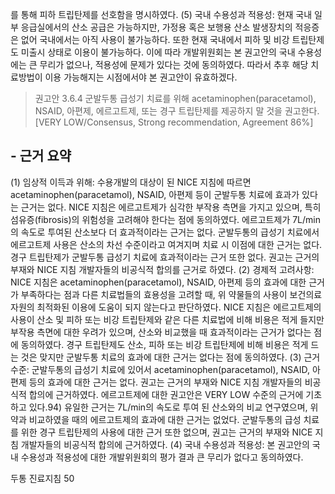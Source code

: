 를 통해 피하 트립탄제를 선호함을 명시하였다.
(5) 국내 수용성과 적용성: 현재 국내 일부 응급실에서의 산소 공급은 가능하지만, 가정용 혹은 보행용 산소 발생장치의 적응증은 없어 국내에서는 아직 사용이 불가능하다. 또한 현재 국내에서 피하 및 비강 트립탄제도 미출시 상태로 이용이 불가능하다. 이에 따라 개발위원회는 본 권고안의 국내 수용성에는 큰 무리가 없으나, 적용성에 문제가 있다는 것에 동의하였다. 따라서 추후 해당 치료방법이 이용 가능해지는 시점에서야 본 권고안이 유효하겠다.

> 권고안 3.6.4 군발두통 급성기 치료를 위해 acetaminophen(paracetamol), NSAID, 아편제, 에르고트제, 또는 경구 트립탄제를 제공하지 말 것을 권고한다. [VERY LOW/Consensus, Strong recommendation, Agreement 86%]

## - 근거 요약
(1) 임상적 이득과 위해: 수용개발의 대상이 된 NICE 지침에 따르면 acetaminophen(paracetamol), NSAID, 아편제 등이 군발두통 치료에 효과가 있다는 근거는 없다. NICE 지침은 에르고트제가 심각한 부작용 측면을 가지고 있으며, 특히 섬유증(fibrosis)의 위험성을 고려해야 한다는 점에 동의하였다. 에르고트제가 7L/min의 속도로 투여된 산소보다 더 효과적이라는 근거는 없다. 군발두통의 급성기 치료에서 에르고트제 사용은 산소의 차선 수준이라고 여겨지며 치료 시 이점에 대한 근거는 없다. 경구 트립탄제가 군발두통 급성기 치료에 효과적이라는 근거 또한 없다. 권고는 근거의 부재와 NICE 지침 개발자들의 비공식적 합의를 근거로 하였다.
(2) 경제적 고려사항: NICE 지침은 acetaminophen(paracetamol), NSAID, 아편제 등의 효과에 대한 근거가 부족하다는 점과 다른 치료법들의 효용성을 고려할 때, 위 약물들의 사용이 보건의료 자원의 최적화된 이용에 도움이 되지 않는다고 판단하였다. NICE 지침은 에르고트제의 사용이 산소 및 피하 또는 비강 트립탄제와 같은 다른 치료법에 비해 비용은 적게 들지만 부작용 측면에 대한 우려가 있으며, 산소와 비교했을 때 효과적이라는 근거가 없다는 점에 동의하였다. 경구 트립탄제도 산소, 피하 또는 비강 트립탄제에 비해 비용은 적게 드는 것은 맞지만 군발두통 치료의 효과에 대한 근거는 없다는 점에 동의하였다.
(3) 근거수준: 군발두통의 급성기 치료에 있어서 acetaminophen(paracetamol), NSAID, 아편제 등의 효과에 대한 근거는 없다. 권고는 근거의 부재와 NICE 지침 개발자들의 비공식적 합의에 근거하였다. 에르고트제에 대한 권고안은 VERY LOW 수준의 근거에 기초하고 있다.94) 유일한 근거는 7L/min의 속도로 투여 된 산소와의 비교 연구였으며, 위약과 비교하였을 때의 에르고트제의 효과에 대한 근거는 없었다. 군발두통의 급성 치료를 위한 경구 트립탄제의 사용에 대한 근거 또한 없으며, 권고는 근거의 부재와 NICE 지침 개발자들의 비공식적 합의에 근거하였다.
(4) 국내 수용성과 적용성: 본 권고안의 국내 수용성과 적용성에 대한 개발위원회의 평가 결과 큰 무리가 없다고 동의하였다.

두통 진료지침
<PAGE>50